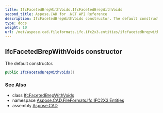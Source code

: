 ```yaml
---
title: IfcFacetedBrepWithVoids.IfcFacetedBrepWithVoids
second_title: Aspose.CAD for .NET API Reference
description: IfcFacetedBrepWithVoids constructor. The default constructor
type: docs
weight: 10
url: /net/aspose.cad.fileformats.ifc.ifc2x3.entities/ifcfacetedbrepwithvoids/ifcfacetedbrepwithvoids/
---
```

## IfcFacetedBrepWithVoids constructor

The default constructor.

```csharp
public IfcFacetedBrepWithVoids()
```

### See Also

* class [IfcFacetedBrepWithVoids](../)
* namespace [Aspose.CAD.FileFormats.Ifc.IFC2X3.Entities](../../ifcfacetedbrepwithvoids/)
* assembly [Aspose.CAD](../../../)


